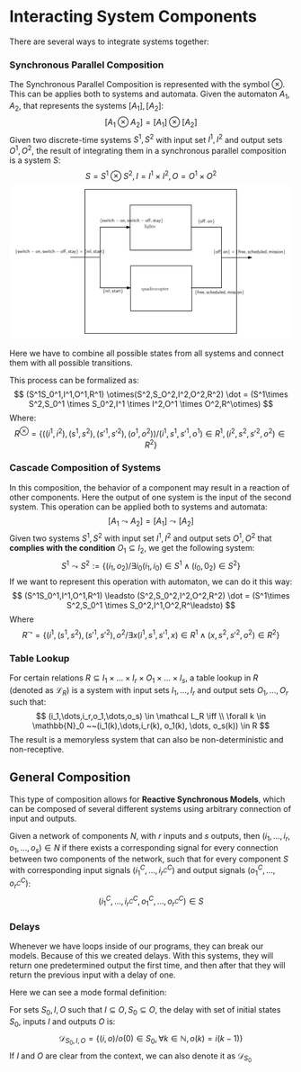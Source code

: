 # Interacting System Components

There are several ways to integrate systems together:

### Synchronous Parallel Composition

The Synchronous Parallel Composition is represented with the symbol $\otimes$. This can be applies both to systems and automata. Given the automaton $A_1,A_2$, that represents the systems $[A_1],[A_2]$:
$$
[A_1 \otimes A_2] = [A_1]\otimes [A_2]
$$
Given two discrete-time systems $S^1,S^2$ with input set $I^1,I^2$ and output sets $O^1,O^2$, the result of integrating them in a synchronous parallel composition is a system $S$:
$$
S = S^1 \otimes S^2, I = I^1 \times I^2, O = O^1 \times O^2
$$
<img src="Resources/04 - Interacting System Components/image-20201108143148408.png" alt="image-20201108143148408" style="zoom:100%;" />

Here we have to combine all possible states from all systems and connect them with all possible transitions.

This process can be formalized as:
$$
(S^1S_0^1,I^1,O^1,R^1) \otimes(S^2,S_O^2,I^2,O^2,R^2)  \dot = 
(S^1\times S^2,S_0^1 \times S_0^2,I^1 \times I^2,O^1 \times O^2,R^\otimes)
$$
Where:
$$
R^\otimes=\{((i^1,i^2),(s^1,s^2),(s'^1,s'^2),(o^1,o^2)) / (i^1,s^1,s'^1,o^1) \in R^1, (i^2,s^2,s'^2,o^2) \in R^2\}
$$

### Cascade Composition of Systems

In this composition, the behavior of a component may result in a reaction of other components. Here the output of one system is the input of the second system. This operation can be applied both to systems and automata:
$$
[A_1 \leadsto A_2] = [A_1] \leadsto [A_2]
$$
Given two systems $S^1,S^2$ with input set $I^1,I^2$ and output sets $O^1,O^2$ that **complies with the condition** $O_1 \subseteq I_2$, we get the following system:
$$
S^1  \leadsto S^2 :=\{(i_1,o_2)/ \exists i_0 (i_1,i_0)\in S^1 \land (i_0,0_2) \in S^2\}
$$
If we want to represent this operation with automaton, we can do it this way:
$$
(S^1S_0^1,I^1,O^1,R^1) \leadsto (S^2,S_0^2,I^2,O^2,R^2)  \dot = 
(S^1\times S^2,S_0^1 \times S_0^2,I^1,O^2,R^\leadsto)
$$
Where
$$
R^\leadsto = \{(i^1,(s^1,s^2),(s'^1,s'^2),o^2 / \exists x (i^1,s^1,s'^1,x) \in R^1 \land (x,s^2,s'^2,o^2)\in R^2\}
$$

### Table Lookup

For certain relations $R \subseteq I_1 \times \dots \times I_r \times O_1 \times \dots \times I_s$, a table lookup in $R$ (denoted as $\mathcal L_R$) is a system with input sets $I_1,\dots,I_r$ and output sets $O_1,\dots,O_r$ such that:
$$
(i_1,\dots,i_r,o_1,\dots,o_s) \in \mathcal L_R \iff \\
\forall k \in \mathbb{N}_0 ~~(i_1(k),\dots,i_r(k), o_1(k), \dots, o_s(k)) \in R
$$
The result is a memoryless system that can also be non-deterministic and non-receptive.

## General Composition

This type of composition allows for **Reactive Synchronous Models**, which can be composed of several different systems using arbitrary connection of input and outputs.

Given a network of components $N$, with $r$ inputs and $s$ outputs, then $(i_1,\dots,i_r,o_1,\dots,o_s) \in N$ if there exists a corresponding signal for every connection between two components of the network, such that for every component $S$ with corresponding input signals $(i_1^C,\dots,i_{r^C}^C)$ and output signals $(o_1^C,\dots,o_{r^C}^{C})$:
$$
(i_1^C, \dots, i_{r^C}^C,o_1^C,\dots,o_{r^C}^C) \in S
$$

### Delays

Whenever we have loops inside of our programs, they can break our models. Because of this we created delays. With this systems, they will return one predetermined output the first time, and then  after that they will return the previous input with a delay of one.

Here we can see a mode formal definition:

For sets $S_0,I, O$ such that $I \subseteq O, S_0 \subseteq O$, the delay with set of initial states $S_0$, inputs $I$ and outputs $O$ is:
$$
\mathcal D_{S_0,I,O} = \{(i,o) / o(0) \in S_0, \forall k \in \mathbb{N}, o(k)= i(k-1)\}
$$
If $I$ and $O$ are clear from the context, we can also denote it as $\mathcal D_{S_0}$

